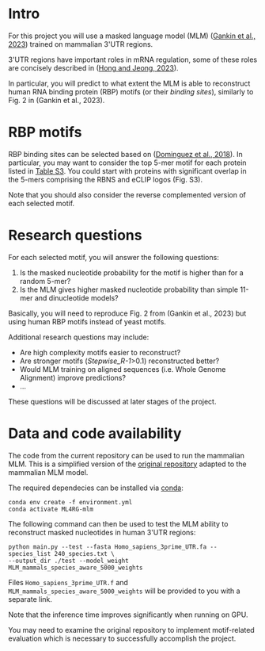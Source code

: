 # Intro

For this project you will use a masked language model (MLM) ([Gankin et al., 2023](https://www.biorxiv.org/content/10.1101/2023.01.26.525670v1)) trained on mammalian 3'UTR regions.

3'UTR regions have important roles in mRNA regulation, some of these roles are concisely described in ([Hong and Jeong, 2023](https://www.ncbi.nlm.nih.gov/pmc/articles/PMC9880603/)).

In particular, you will predict to what extent the MLM is able to reconstruct human RNA binding protein (RBP) motifs (or their *binding sites*), similarly to Fig. 2 in  (Gankin et al., 2023). 

# RBP motifs

RBP binding sites can be selected based on ([Dominguez et al., 2018](https://ars.els-cdn.com/content/image/1-s2.0-S1097276518303514-mmc8.pdf)). In particular, you may want to consider the top 5-mer motif for each protein listed in [Table S3](https://ars.els-cdn.com/content/image/1-s2.0-S1097276518303514-mmc4.xlsx). You could start with proteins with significant overlap in the 5-mers comprising the RBNS and eCLIP logos (Fig. S3).

Note that you should also consider the reverse complemented version of each selected motif.

# Research questions

For each selected motif, you will answer the following questions:

1.  Is the masked nucleotide probability for the motif is higher than for a random 5-mer?
2.  Is the MLM gives higher masked nucleotide probability than simple 11-mer and dinucleotide models?

Basically, you will need to reproduce Fig. 2 from (Gankin et al., 2023) but using human RBP motifs instead of yeast motifs.

Additional research questions may include:

* Are high complexity motifs easier to reconstruct?
* Are stronger motifs (*Stepwise_R-1*>0.1) reconstructed better?
* Would MLM training on aligned sequences (i.e. Whole Genome Alignment) improve predictions?
* ...

These questions will be discussed at later stages of the project.

# Data and code availability

The code from the current repository can be used to run the mammalian MLM. This is a simplified version of the [original repository](https://github.com/DennisGankin/species-aware-DNA-LM) adapted to the mammalian MLM model.

The required dependecies can be installed via [conda](https://docs.conda.io/projects/conda/en/latest/user-guide/install/index.html):

```
conda env create -f environment.yml
conda activate ML4RG-mlm
```

The following command can then be used to test the MLM ability to reconstruct masked nucleotides in human 3'UTR regions:

```
python main.py --test --fasta Homo_sapiens_3prime_UTR.fa --species_list 240_species.txt \
--output_dir ./test --model_weight MLM_mammals_species_aware_5000_weights
```

Files `Homo_sapiens_3prime_UTR.f` and `MLM_mammals_species_aware_5000_weights` will be provided to you with a separate link.

Note that the inference time improves significantly when running on GPU.

You may need to examine the original repository to implement motif-related evaluation which is necessary to successfully accomplish the project.




